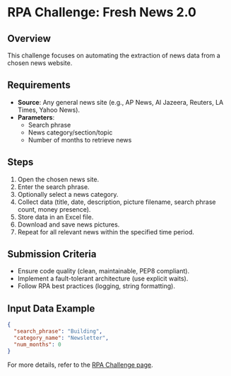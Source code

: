 # RPA Challenge: Fresh News 2.0

## Overview
This challenge focuses on automating the extraction of news data from a chosen news website.

## Requirements
- **Source**: Any general news site (e.g., AP News, Al Jazeera, Reuters, LA Times, Yahoo News).
- **Parameters**:
  - Search phrase
  - News category/section/topic
  - Number of months to retrieve news

## Steps
1. Open the chosen news site.
2. Enter the search phrase.
3. Optionally select a news category.
4. Collect data (title, date, description, picture filename, search phrase count, money presence).
5. Store data in an Excel file.
6. Download and save news pictures.
7. Repeat for all relevant news within the specified time period.

## Submission Criteria
- Ensure code quality (clean, maintainable, PEP8 compliant).
- Implement a fault-tolerant architecture (use explicit waits).
- Follow RPA best practices (logging, string formatting).

## Input Data Example
```json
{
  "search_phrase": "Building",
  "category_name": "Newsletter",
  "num_months": 0
}
```

For more details, refer to the [RPA Challenge page](https://thoughtfulautomation.notion.site/RPA-Challenge-Fresh-news-2-0-37e2db5f88cb48d5ab1c972973226eb4).

